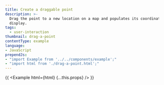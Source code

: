 ```yaml
---
title: Create a draggable point
description: >-
  Drag the point to a new location on a map and populates its coordinates in a
  display.
tags:
  - user-interaction
thumbnail: drag-a-point
contentType: example
language:
- JavaScript
prependJs:
- "import Example from '../../components/example';"
- "import html from './drag-a-point.html';"
---
```


{{ <Example html={html} {...this.props} /> }}
